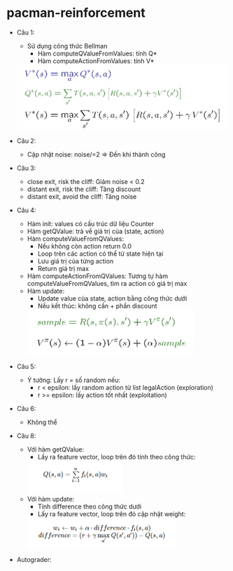 # pacman-reinforcement
- Câu 1:
  - Sử dụng công thức Bellman
    - Hàm computeQValueFromValues: tính Q*
    - Hàm computeActionFromValues: tính V*
    
  <img src="./bellman equation.PNG"/>
- Câu 2:
  - Cập nhật noise: noise/=2 => Đến khi thành công
- Câu 3:
  - close exit, risk the cliff: Giảm noise < 0.2
  - distant exit, risk the cliff: Tăng discount
  - distant exit, avoid the cliff: Tăng noise
- Câu 4:
  - Hàm init: values có cấu trúc dữ liệu Counter
  - Hàm getQValue: trả về giá trị của (state, action)
  - Hàm computeValueFromQValues:
    + Nếu không còn action return 0.0
    + Loop trên các action có thể từ state hiện tại
    + Lưu giá trị của từng action
    + Return giá trị max
  - Hàm computeActionFromQValues: Tương tự hàm computeValueFromQValues, tìm ra action có giá trị max 
  - Hàm update:
    + Update value của state, action bằng công thức dưới
    + Nếu kết thúc: không cần + phần discount
    <img src="./q4-updatefunction.PNG"/>
- Câu 5:
  - Ý tưởng: Lấy r = số random nếu:
    - r < epsilon: lấy random action từ list legalAction (exploration)
    - r >= epsilon:  lấy action tốt nhất (exploitation)
- Câu 6: 
  - Không thể
- Câu 8:
  - Với hàm getQValue:
    + Lấy ra feature vector, loop trên đó tính theo công thức:
    <img src="./q8-qfunction.PNG"/>
  - Với hàm update:
    + Tính difference theo công thức dưới
    + Lấy ra feature vector, loop trên đó cập nhật weight:
    <img src="./q8-updatefunction.PNG"/>
- Autograder:
